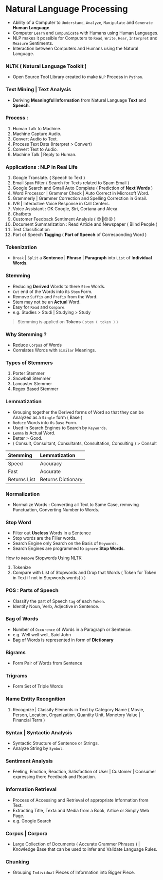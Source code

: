 # Natural Language Processing

- Ability of a Computer to `Understand`, `Analyze`, `Manipulate` and `Generate` **Human Language**.
- Computer `Learn` and `Compunicate` with Humans using Human Languages.
- NLP makes it possible for Computers to `Read`, `Write`, `Hear`, `Interpret` and `Measure` Sentiments. 
- Interaction between Computers and Humans using the Natural Language.

### NLTK ( Natural Language Toolkit ) 
- Open Source Tool Library created to make `NLP` Process in `Python`.

### Text Mining | Text Analysis 
- Deriving **Meaningful Information** from Natural Language **Text** and **Speech**.

### Process :

1. Human Talk to Machine.
2. Machine Capture Audio.
3. Convert Audio to Text.
4. Process Text Data (Interpret > Convert)
5. Convert Text to Audio.
6. Machine Talk | Reply to Human.

### Applications : NLP in Real Life

1. Google Translate. ( Speech to Text )
2. Email `Spam` Filter ( Search for Texts related to Spam Email )
3. Google Search and Gmail Auto Complete ( Prediction of **Next Words** ) 
4. Word Processor | Grammer Check | Auto Correct in Microsoft Word. 
5. Grammerly | Grammer Correction and Spelling Correction in Gmail.
6. IVR | Interactive Voice Response in Call Centers.
7. Voice Assistant : OK Google, Siri, Cortana and Alexa.
8. Chatbots
9. Customer Feedback Sentiment Analysis ( 😊🙂😔😡 )
10. Document Summarization : Read Article and Newspaper ( Blind People )
11. Text Classification
12. Part of Speech **Tagging** ( **Part of Speech** of Corresponding Word )

### Tokenization
- `Break` | `Split` a **Sentence** | **Phrase** | **Paragraph** into `List` of **Individual Words**.

### Stemming 
- Reducing **Derived** Words to there `Stem` Words.
- `Cut` end of the Words into its `Stem` Form.
- Remove `Suffix` and `Prefix` from the Word.
- Stem may not be an **Actual** Word.
- Easy for `Read` and `Compare`.
- e.g. Studies > Studi | Studying > Study

> Stemming is applied on **Tokens** ( `stem ( token )` ) 

### Why Stemming ?
- Reduce `Corpus` of Words
- Correlates Words with `Similar` Meanings.

### Types of Stemmers
1. Porter Stemmer
2. Snowball Stemmer
3. Lancaster Stemmer
4. Regex Based Stemmer

### Lemmatization
- Grouping together the Derived forms of Word so that they can be Analyzed as a `Single` form ( Base )
- `Reduce` Words into its `Base` Form.
- Used in Search Engines to Search by `Keywords`.
- `Lemma` is Actual Word.
- Better > Good.
- ( Consult, Consultant, Consultants, Consultation, Consulting ) > Consult


Stemming | Lemmatization
:--- | :---
Speed | Accuracy
Fast | Accurate
Returns List | Returns Dictionary

### Normalization
- Normalize Words : Converting all Text to Same Case, removing Punctuation, Converting Number to Words.

### Stop Word
- Filter out **Useless** Words in a Sentence
- Stop words are the Filler words.
- Search Engine only Search on the Basis of `Keywords`.
- Search Engines are programmed to `ignore` **Stop Words**.

How to `Remove` Stopwords
Using NLTK
1. Tokenize 
2. Compare with List of Stopwords and Drop that Words ( Token for Token in Text if not in Stopwords.words( ) ) 

### POS : Parts of Speech
- Classify the part of Speech `tag` of each `Token`.
- Identify Noun, Verb, Adjective in Sentence.

### Bag of Words
- Number of `Occurence` of Words in a Paragraph or Sentence.
- e.g. Well well well, Said John
- Bag of Words is represented in form of **Dictionary** 

### Bigrams
- Form Pair of Words from Sentence

### Trigrams
- Form Set of Triple Words

### Name Entity Recognition
1. Recognize | Classify Elements in Text by Category Name ( Movie, Person, Location, Organization, Quantity Unit, Monetory Value | Financial Term )

### Syntax | Syntactic Analysis
- Syntactic Structure of Sentence or Strings.
- Analyze String by `Symbol`. 

### Sentiment Analysis
- Feeling, Emotion, Reaction, Satisfaction of User | Customer | Consumer expressing there Feedback and Reaction.

### Information Retrieval
- Process of Accessing and Retrieval of appropriate Information  from Text.
- Extracting Title, Texta and Media from a Book, Artice or Simply Web Page.
- e.g. Google Search

### Corpus | Corpora
- Large Collection of Documents ( Accurate Grammer Phrases ) | Knowledge Base that can be used to infer and Validate Language Rules.

### Chunking
- Grouping `Individual` Pieces of Information into Bigger Piece.
